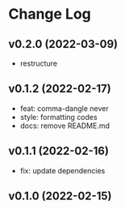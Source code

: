 # Change Log

## v0.2.0 (2022-03-09)

- restructure

## v0.1.2 (2022-02-17)

- feat: comma-dangle never
- style: formatting codes
- docs: remove README.md

## v0.1.1 (2022-02-16)

- fix: update dependencies

## v0.1.0 (2022-02-15)

